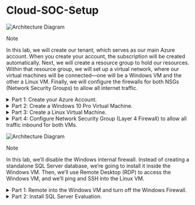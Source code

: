 # Cloud-SOC-Setup

![Architecture Diagram](https://imgur.com/qyxi43s.png)

> [!NOTE]
> In this lab, we will create our tenant, which serves as our main Azure account. When you create your account, the subscription will be created automatically. Next, we will create a resource group to hold our resources. Within that resource group, we will set up a virtual network, where our virtual machines will be connected—one will be a Windows VM and the other a Linux VM. Finally, we will configure the firewalls for both NSGs (Network Security Groups) to allow all internet traffic.




<details>
<summary>Part 1: Create your Azure Account.</summary>

To create your Azure account, you must have a Microsoft account. Select this [link](https://signup.live.com/signup?lcid=1033&wa=wsignin1.0&rpsnv=13&ct=1678357788&rver=7.0.6738.0&wp=MBI_SSL&wreply=https%3a%2f%2faccount.microsoft.com%2fauth%2fcomplete-signin%3fru%3dhttps%253A%252F%252Faccount.microsoft.com%252F%253Frefd%253Daccount.microsoft.com%2526refp%253Dsignedout-index&lc=1033&id=292666&lw=1&fl=easi2&mkt=en-US&lic=1&uaid=c9cb9b166cd245398fae9f662958ebda) to create a Microsoft account. If you already have an account, you can use an email address, Skype ID, or phone number to sign into your Windows PC, Xbox, or Microsoft services like Microsoft 365. You can check [here](https://go.microsoft.com/fwlink/?linkid=2215203) to confirm whether you have a Microsoft account. 

If you are new to Azure, you can sign up for a [free account](https://azure.microsoft.com/en-us/free/) on the Azure website to start exploring at no cost to you. When you are ready, you can choose to upgrade your free account. You can upgrade your [Azure free account](https://learn.microsoft.com/en-us/azure/cost-management-billing/troubleshoot-subscription/troubleshoot-azure-sign-up) to [pay-as-you-go](https://azure.microsoft.com/offers/ms-azr-0003p/) rates in the Azure portal. 

![Azure image](https://imgur.com/aJX27or.png)

Once you create your Azure account, you will enter into the [Azure portal](https://portal.azure.com/#home), where you can manage your Azure subscription using a graphical user interface (GUI). 

![Azure image](https://imgur.com/6XjX7Xt.png)

</details>


<details>
<summary>Part 2: Create a Windows 10 Pro Virtual Machine.</summary>

1. Search for Virtual Machines.<br>
![Azure image](https://imgur.com/U2rNpEs.png)<br>
2. Create a new virtual machine.<br>
![Azure image](https://imgur.com/djWC7NN.png)
3. Create a new resource group and name it. In this example, it will be RG-Cyber-Lab.<br>
![Azure image](https://imgur.com/dK2oSQ9.png)
4. Name the VM name. In this example, it will be windows-vm.<br>
![Azure image](https://imgur.com/Qd25r7p.png)
5. Change region to: EAST US 2.<br>
![Azure image](https://imgur.com/m0iiwgx.png)
6. Change operating system to Windows 10.<br>
![Azure image](https://imgur.com/DL3V9Ru.png)
7. Select see all sizes, and pick E-Series v5 with at least 2 vCPUs.<br>
![Azure image](https://imgur.com/X9qwvDF.png)
![Azure image](https://imgur.com/P4hNB24.png)
8. Create a username and password and select: Next:Disks> & click Next: Networking>.<br>
![Azure image](https://imgur.com/4P7nREE.png)
9. Create a new Virtual Network and name it. In this example, it will be Lab-VNet. Then select Review + Create.<br>
![Azure image](https://imgur.com/dzkKY0q.png)
10. Once Validation has passed, select Create for the Windows VM.<br>
![Azure image](https://imgur.com/yx6rttY.png)

</details>


<details>
<summary>Part 3: Create a Linux Virtual Machine.</summary>

1. Search for Virtual Machines.<br>
![Azure image](https://imgur.com/U2rNpEs.png)<br>
2. Create a new virtual machine.<br>
![Azure image](https://imgur.com/djWC7NN.png)
3. Put it in the existing resource group, RG-Cyber-Lab.<br>
![Azure image](https://imgur.com/dK2oSQ9.png)
4. Name the VM name. In this example, it will be linux-vm.<br>
![Azure image](https://imgur.com/CPvvOuO.png)
5. Change region to: EAST US 2.<br>
![Azure image](https://imgur.com/m0iiwgx.png)
6. Change operating system to Linux.<br>
![Azure image](https://imgur.com/kHvvvuI.png)
7. Select see all sizes, and select the same size as the windows vm.<br>
![Azure image](https://imgur.com/X9qwvDF.png)
![Azure image](https://imgur.com/P4hNB24.png)
8. Create a username and password and select: Next:Disks> & click Next: Networking>.<br>
![Azure image](https://imgur.com/LsIKvKj.png)
9. Select the same Virtual Network called Lab-VNet. Then select Review + Create.<br>
![Azure image](https://imgur.com/nK7gtIX.png)
10. Once Validation has passed, select Create for the Windows VM.<br>
![Azure image](https://imgur.com/SJlHWYV.png)
11. Search for VM to see the VMs that were created.
![Azure image](https://imgur.com/sNKeMTC.png)

</details>


<details>
<summary>Part 4: Configure Network Security Group (Layer 4 Firewall) to allow all traffic inbound for both VMs.</summary>

1. Search for Network Security Groups.<br>
![Azure image](https://imgur.com/Izr6U5Z.png)<br>
2. Edit the windows “firewall” and open it to the public by deleting the RDP traffic.<br>
![Azure image](https://imgur.com/Irqwwio.png)
3. Create our own rule that allows any inbound traffic.<br>
![Azure image](https://imgur.com/DEYagKA.png)
  - Click Inbound security rules, then click Add
  - Change Destination port ranges from 8080 to * = any
  - Priority needs to be lower than the priorities already there (65000) so 100 is fine
  - Change name to DANGER_AllowAnyCustomAnyinbound (it can be any name really)
  - Select Add
![Azure image](https://imgur.com/zsvqd8v.png)
4. Select Overview to see the security rule has been added.<br>
![Azure image](https://imgur.com/7LrEOet.png)
5. Go to the Linux NSG and edit the linux “firewall” and open to the public by deleting SSH traffic.<br>
![Azure image](https://imgur.com/Rg1CJ6O.png)
6. Create our own rule that allows any inbound traffic.<br>
![Azure image](https://imgur.com/KcZV3nk.png)
![Azure image](https://imgur.com/rs6jxCT.png)
7. Click Overview to see the security rule has been added.<br>
![Azure image](https://imgur.com/yBuXdos.png)

</details>


![Architecture Diagram](https://imgur.com/qyxi43s.png)

> [!NOTE]
> In this lab, we’ll disable the Windows internal firewall. Instead of creating a standalone SQL Server database, we’re going to install it inside the Windows VM. Then, we’ll use Remote Desktop (RDP) to access the Windows VM, and we’ll ping and SSH into the Linux VM.

<details>
<summary>Part 1: Remote into the Windows VM and turn off the Windows Firewall.</summary>

1. Download Microsoft Remote Desktop to connect to the Windows VM.<br>
![Azure image](https://imgur.com/bDWjeJJ.png)<br>
2. Copy the Windows IP address and open the Microsoft Remote Desktop app.<br>
- Add PC and paste the IP address
- Give the pc a name and click add
- Double-click on windows-vm and enter the Username and Password
- Once logged in, click Accept
![Azure image](https://imgur.com/vtg0yIs.png)
![Azure image](https://imgur.com/iLSFGxn.png)
![Azure image](https://imgur.com/cD3bHiQ.png)
![Azure image](https://imgur.com/dNnsOYU.png)
![Azure image](https://imgur.com/4SvK37D.png)
![Azure image](https://imgur.com/oOlKfCi.png)
3. Open up the terminal to ping the Windows pc. Request is timing out because the Windows Firewall is still on.<br>
![Azure image](https://imgur.com/fCKbPCp.png)
4. Go to the search bar and type: wf.msc.<br>
![Azure image](https://imgur.com/RLcg4AG.png)
5. Click on “Windows Defender Firewall Properties”.<br>
![Azure image](https://imgur.com/WDLxjc0.png)
6. Turn the Firewall state “Off” for the Domain Profile, Private Profile & Public Profile.<br>
![Azure image](https://imgur.com/jowxYGx.png)
![Azure image](https://imgur.com/d3bmNDl.png)
![Azure image](https://imgur.com/DCYDKuG.png)
7. Once the Firewalls are turned off, the pings goes through.<br>
![Azure image](https://imgur.com/tOUZeQg.png)

</details>


<details>
<summary>Part 2: Install SQL Server Evaluation.</summary>

1. Open Edge and paste this [link](https://www.microsoft.com/en-us/evalcenter/evaluate-sql-server-2019) and select download the EXE.<br>
![Azure image](https://imgur.com/zPgooiX.png)<br>
2. Register for Free Trial with fake information as this is for learning purposes.<br>
![Azure image](https://imgur.com/u4YOals.png)
3. Download the EXE, open the file, click Download Media, and click ISO pkg. Download it on the desktop.<br>
![Azure image](https://imgur.com/qGss5Io.png)
![Azure image](https://imgur.com/j06MPeo.png)
![Azure image](https://imgur.com/kp3OPkT.png)
4. Click on Open Folder, right click and click mount, then select the setup file to download SQL.<br>
![Azure image](https://imgur.com/7XmBLG1.png)
![Azure image](https://imgur.com/sK31VmV.png)
![Azure image](https://imgur.com/6kjiebn.png)
5. Click Installation, then click “New SQL Server stand-alone…” then click next several times.<br>
![Azure image](https://imgur.com/u12uu54.png)
6. Under Feature Selection, select Database Engine Services, then click next.<br>
![Azure image](https://imgur.com/PlTcYDe.png)
7. Under Database Engine Configuration, select Mixed Mode (SQL Server authentication & Windows authentication).<br>
- enter the same password we created earlier
- add Current User, then click next, and then install
![Azure image](https://imgur.com/qPyteur.png)
8. Install is complete.<br>
![Azure image](https://imgur.com/7Jx0ZPE.png)

</details>
